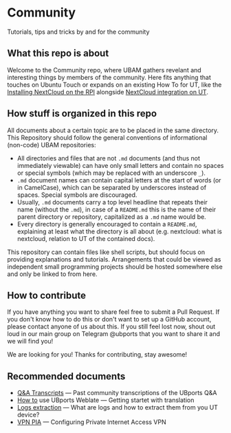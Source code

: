 # Community
Tutorials, tips and tricks by and for the community

## What this repo is about

Welcome to the Community repo, where UBAM gathers revelant and interesting things by members of the community. Here fits anything that touches on Ubuntu Touch or expands on an existing How To for UT, like the [Installing NextCloud on the RPI]() alongside [NextCloud integration on UT]().

## How stuff is organized in this repo

All documents about a certain topic are to be placed in the same directory. This Repository should follow the general conventions of informational (non-code) UBAM repositories:

- All directories and files that are not `.md` documents (and thus not immediately viewable) can have only small letters and contain no spaces or special symbols (which may be replaced with an underscore `_`).
- `.md` document names can contain capital letters at the start of words (or in CamelCase), which can be separated by underscores instead of spaces. Special symbols are discouraged.
- Usually, `.md` documents carry a top level headline that repeats their name (without the `.md`), in case of a `README.md` this is the name of their parent directory or repository, capitalized as a `.md` name would be.
- Every directory is generally encouraged to contain a `README.md`, explaining at least what the directory is all about (e.g. nextcloud: what is nextcloud, relation to UT of the contained docs).

This repository can contain files like shell scripts, but should focus on providing explanations and tutorials. Arrangements that could be viewed as independent small programming projects should be hosted somewhere else and only be linked to from here.

## How to contribute

If you have anything you want to share feel free to submit a Pull Request. If you don't know how to do this or don't want to set up a GitHub account, please contact anyone of us about this. If you still feel lost now, shout out loud in our main group on Telegram @ubports that you want to share it and we will find you!

We are looking for you! Thanks for contributing, stay awesome!

## Recommended documents

- [Q&A Transcripts](transcripts/qna/) — Past community transcriptions of the UBports Q&A
- [How to](weblate/How_To.md) use UBports Weblate — Getting startet with translation
- [Logs extraction](logs/logs_extraction.md) — What are logs and how to extract them from you UT device?
- [VPN PIA](system-config/VPN_PIA.md) — Configuring Private Internet Access VPN

